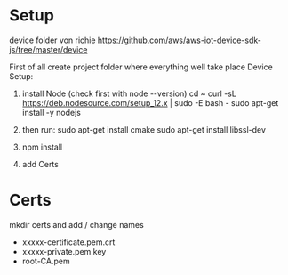 # Setup

device folder von richie
https://github.com/aws/aws-iot-device-sdk-js/tree/master/device

First of all create project folder where everything well take place
Device Setup:
1. install Node (check first with node --version)
    cd ~
    curl -sL https://deb.nodesource.com/setup_12.x | sudo -E bash -
    sudo apt-get install -y nodejs

2. then run:
    sudo apt-get install cmake
    sudo apt-get install libssl-dev

3. npm install

4. add Certs
# Certs
mkdir certs and add / change names
- xxxxx-certificate.pem.crt
- xxxxx-private.pem.key
- root-CA.pem
